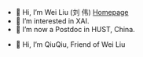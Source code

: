- 👋 Hi, I’m Wei Liu (刘 伟) [Homepage](https://jugechengzi.github.io/WeiLiu.github.io/)
- 👀 I’m interested in XAI.
- 🌱 I’m now a Postdoc in HUST, China.
<!---
jugechengzi/jugechengzi is a ✨ special ✨ repository because its `README.md` (this file) appears on your GitHub profile.
You can click the Preview link to take a look at your changes.
--->


- 👋 Hi, I’m QiuQiu, Friend of Wei Liu
